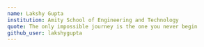```yaml
---
name: Lakshy Gupta
institution: Amity School of Engineering and Technology
quote: The only impossible journey is the one you never begin
github_user: lakshygupta
---
```

